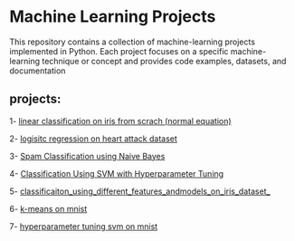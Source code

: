 # Machine Learning Projects
This repository contains a collection of machine-learning projects implemented in Python. Each project focuses on a specific machine-learning technique or concept and provides code examples, datasets, and documentation


## projects:
1- [linear classification on iris from scrach (normal equation)](https://github.com/GomyX/machine-learning-projects/tree/main/linear%20classification%20on%20iris%20from%20scrach%20(normal%20equation)#iris-dataset-classification-using-linear-regression)

2- [logisitc regression on heart attack dataset](https://github.com/GomyX/machine-learning-projects/tree/main/logisitc%20regression%20on%20heart%20attack%20dataset)

3- [Spam Classification using Naive Bayes](https://github.com/GomyX/machine-learning-projects/tree/main/Spam%20Classification%20using%20Naive%20Bayes)

4- [Classification Using SVM with Hyperparameter Tuning](https://github.com/GomyX/machine-learning-projects/tree/main/Classification%20Using%20SVM%20with%20Hyperparameter%20Tuning)

5- [classificaiton_using_different_features_andmodels_on_iris_dataset_](https://github.com/GomyX/machine-learning-projects/tree/main/classificaiton_using_different_features_andmodels_on_iris_dataset_)

6- [k-means on mnist](https://github.com/GomyX/machine-learning-projects/tree/main/k-means%20on%20mnist)

7- [hyperparameter tuning svm on mnist](https://github.com/GomyX/machine-learning-projects/tree/main/hyperparameter%20tuning%20svm%20on%20mnist)

